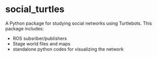 social_turtles
==============

A Python package for studying social networks using Turtlebots.
This package includes:
* ROS subsriber/publishers
* Stage world files and maps
* standalone python codes for visualizing the network 

